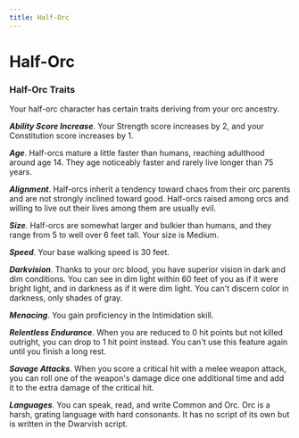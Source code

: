 ---title: Half-Orc---
# Half-Orc

### Half-Orc Traits

Your half-orc character has certain traits deriving from your orc ancestry.

***Ability Score Increase***. Your Strength score increases by 2, and your Constitution score increases by 1.

***Age***. Half-orcs mature a little faster than humans, reaching adulthood around age 14. They age noticeably faster and rarely live longer than 75 years.

***Alignment***. Half-orcs inherit a tendency toward chaos from their orc parents and are not strongly inclined toward good. Half-orcs raised among orcs and willing to live out their lives among them are usually evil.

***Size***. Half-orcs are somewhat larger and bulkier than humans, and they range from 5 to well over 6 feet tall. Your size is Medium.

***Speed***. Your base walking speed is 30 feet.

***Darkvision***. Thanks to your orc blood, you have superior vision in dark and dim conditions. You can see in dim light within 60 feet of you as if it were bright light, and in darkness as if it were dim light. You can't discern color in darkness, only shades of gray.

***Menacing***. You gain proficiency in the Intimidation skill.

***Relentless Endurance***. When you are reduced to 0 hit points but not killed outright, you can drop to 1 hit point instead. You can't use this feature again until you finish a long rest.

***Savage Attacks***. When you score a critical hit with a melee weapon attack, you can roll one of the weapon's damage dice one additional time and add it to the extra damage of the critical hit.

***Languages***. You can speak, read, and write Common and Orc. Orc is a harsh, grating language with hard consonants. It has no script of its own but is written in the Dwarvish script.

